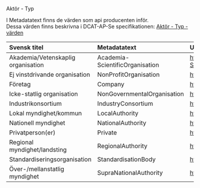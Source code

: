 Aktör - Typ

I Metadatatext finns de värden som api producenten inför.<br>
Dessa värden finns beskrivna i DCAT-AP-Se specifikationen: [Aktör - Typ - värden](https://docs.dataportal.se/dcat/sv/#http%3A%2F%2Fpurl.org%2Fadms%2Fpublishertype%2FAcademia-ScientificOrganisation)

|Svensk titel |Metadatatext | Uri | 
|:------------|:------------|:--------------------
|Akademia/Vetenskaplig organisation  |Academia-ScientificOrganisation     | http://purl.org/adms/publishertype/Academia-ScientificOrganisation              |  
|Ej vinstdrivande organisation       |NonProfitOrganisation               | http://purl.org/adms/publishertype/NonProfitOrganisation               |            
|Företag                             |Company                             | http://purl.org/adms/publishertype/Company               |            
|Icke-statlig organisation           |NonGovernmentalOrganisation         | http://purl.org/adms/publishertype/NonGovernmentalOrganisation               |            
|Industrikonsortium                  |IndustryConsortium                  | http://purl.org/adms/publishertype/IndustryConsortium               |            
|Lokal myndighet/kommun              |LocalAuthority                      | http://purl.org/adms/publishertype/LocalAuthority              |            
|Nationell myndighet                 |NationalAuthority                   | http://purl.org/adms/publishertype/NationalAuthority               |            
|Privatperson(er)                    |Private                             | http://purl.org/adms/publishertype/PrivateIndividual(s)               |            
|Regional myndighet/landsting        |RegionalAuthority                   | http://purl.org/adms/publishertype/RegionalAuthority              |            
|Standardiseringsorganisation        |StandardisationBody                 | http://purl.org/adms/publishertype/StandardisationBody               |            
|Över-/mellanstatlig myndighet       |SupraNationalAuthority              | http://purl.org/adms/publishertype/SupraNationalAuthority               |            
